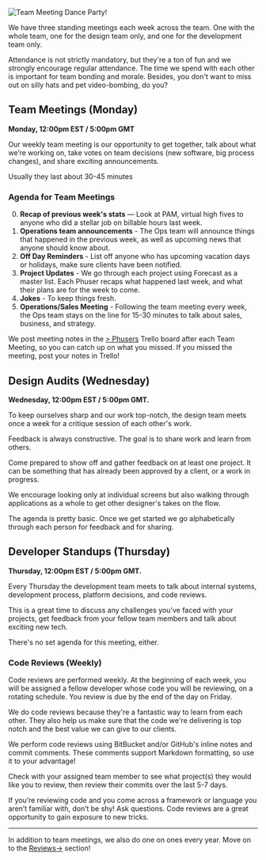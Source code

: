 ![Team Meeting Dance Party!](/img/handbook-gifs/jerrydance1.gif)

We have three standing meetings each week across the team. One with the whole team, one for the design team only, and one for the development team only.

Attendance is not strictly mandatory, but they're a ton of fun and we strongly encourage regular attendance. The time we spend with each other is important for team bonding and morale. Besides, you don't want to miss out on silly hats and pet video-bombing, do you?

## Team Meetings (Monday)

**Monday, 12:00pm EST / 5:00pm GMT**

Our weekly team meeting is our opportunity to get together, talk about what we’re working on, take votes on team decisions (new software, big process changes), and share exciting announcements.

Usually they last about 30-45 minutes

### Agenda for Team Meetings

0. **Recap of previous week's stats** — Look at PAM, virtual high fives to anyone who did a stellar job on billable hours last week.
1. **Operations team announcements** - The Ops team will announce things that happened in the previous week, as well as upcoming news that anyone should know about.
2. **Off Day Reminders** - List off anyone who has upcoming vacation days or holidays, make sure clients have been notified.
3. **Project Updates** - We go through each project using Forecast as a master list. Each Phuser recaps what happened last week, and what their plans are for the week to come.
4. **Jokes** - To keep things fresh.
5. **Operations/Sales Meeting** - Following the team meeting every week, the Ops team stays on the line for 15-30 minutes to talk about sales, business, and strategy.

We post meeting notes in the [> Phusers](https://trello.com/b/r35f4LdH/phusers) Trello board after each Team Meeting, so you can catch up on what you missed. If you missed the meeting, post your notes in Trello!

## Design Audits (Wednesday)

**Wednesday, 12:00pm EST / 5:00pm GMT.**

To keep ourselves sharp and our work top-notch, the design team meets once a week for a critique session of each other's work.

Feedback is always constructive. The goal is to share work and learn from others.

Come prepared to show off and gather feedback on at least one project. It can be something that has already been approved by a client, or a work in progress. 

We encourage looking only at individual screens but also walking through applications as a whole to get other designer's takes on the flow. 

The agenda is pretty basic. Once we get started we go alphabetically through each person for feedback and for sharing.

## Developer Standups (Thursday)

**Thursday, 12:00pm EST / 5:00pm GMT.**

Every Thursday the development team meets to talk about internal systems, development process, platform decisions, and code reviews. 

This is a great time to discuss any challenges you've faced with your projects, get feedback from your fellow team members and talk about exciting new tech.

There's no set agenda for this meeting, either.

### Code Reviews (Weekly)

Code reviews are performed weekly. At the beginning of each week, you will be assigned a fellow developer whose code you will be reviewing, on a rotating schedule. You review is due by the end of the day on Friday.

We do code reviews because they're a fantastic way to learn from each other. They also help us make sure that the code we're delivering is top notch and the best value we can give to our clients.

We perform code reviews using BitBucket and/or GitHub's inline notes and commit comments. These comments support Markdown formatting, so use it to your advantage!

Check with your assigned team member to see what project(s) they would like you to review, then review their commits over the last 5-7 days.

If you’re reviewing code and you come across a framework or language you aren’t familiar with, don’t be shy! Ask questions. Code reviews are a great opportunity to gain exposure to new tricks.

---

In addition to team meetings, we also do one on ones every year. Move on to the [Reviews&#8594;](/The_Basics/Reviews) section!